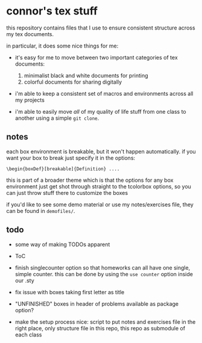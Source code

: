 # connor's tex stuff

this repository contains files that I use to ensure consistent structure across my tex documents.

in particular, it does some nice things for me:

- it's easy for me to move between two important categories of tex documents:

   1. minimalist black and white documents for printing
   2. colorful documents for sharing digitally

- i'm able to keep a consistent set of macros and environments across all my projects

- i'm able to easily move _all_ of my quality of life stuff from one class to another using a simple `git clone`.

## notes

each box environment is breakable, but it won't happen automatically. if you want your box to break just specify it in the options:

`\begin{boxDef}[breakable]{Definition} ....`

this is part of a broader theme which is that the options for any box environment just get shot through straight to the tcolorbox options, so you can just throw stuff there to customize the boxes

if you'd like to see some demo material or use my notes/exercises file, they can be found in `demofiles/`.
## todo
- some way of making TODOs apparent

- ToC

- finish singlecounter option so that homeworks can all have one single, simple counter. this can be done by using the `use counter` option inside our .sty

- fix issue with boxes taking first letter as title

- "UNFINISHED" boxes in header of problems available as package option?

- make the setup process nice: script to put notes and exercises file in the right place, only structure file in this repo, this repo as submodule of each class